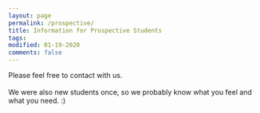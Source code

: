 ```yaml
---
layout: page
permalink: /prospective/
title: Information for Prospective Students
tags: 
modified: 01-19-2020
comments: false
---
```


Please feel free to contact with us. 
<br />
<br />
We were also new students once, so we probably know what you feel and what you need. :)
